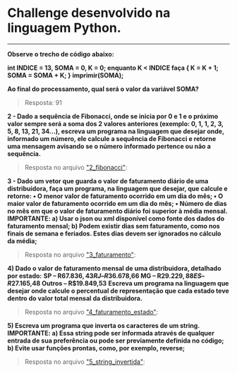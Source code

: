 # Challenge desenvolvido na linguagem Python.

---

**Observe o trecho de código abaixo:**

**int INDICE = 13, SOMA = 0, K = 0;
enquanto K < INDICE faça
{
K = K + 1;
SOMA = SOMA + K;
}
imprimir(SOMA);**

**Ao final do processamento, qual será o valor da variável SOMA?**

>Resposta: 91


**2 - Dado a sequência de Fibonacci, onde se inicia por 0 e 1 e o próximo valor sempre será a soma dos 2 valores anteriores (exemplo: 0, 1, 1, 2, 3, 5, 8, 13, 21, 34...), escreva um programa na linguagem que desejar onde, informado um número, ele calcule a sequência de Fibonacci e retorne uma mensagem avisando se o número informado pertence ou não a sequência.**
>Resposta no arquivo ["2_fibonacci"]:


**3 - Dado um vetor que guarda o valor de faturamento diário de uma distribuidora, faça um programa, na linguagem que desejar, que calcule e retorne:
• O menor valor de faturamento ocorrido em um dia do mês;
• O maior valor de faturamento ocorrido em um dia do mês;
• Número de dias no mês em que o valor de faturamento diário foi superior à média mensal.**
**IMPORTANTE:
a) Usar o json ou xml disponível como fonte dos dados do faturamento mensal;
b) Podem existir dias sem faturamento, como nos finais de semana e feriados. Estes dias devem ser ignorados no cálculo da média;**
>Resposta no arquivo ["3_faturamento"]:


**4) Dado o valor de faturamento mensal de uma distribuidora, detalhado por estado:**
**SP – R$67.836,43
RJ – R$36.678,66
MG – R$29.229,88
ES – R$27.165,48
Outros – R$19.849,53**
**Escreva um programa na linguagem que desejar onde calcule o percentual de representação que cada estado teve dentro do valor total mensal da distribuidora.**
>Resposta no arquivo ["4_faturamento_estado"]:


**5) Escreva um programa que inverta os caracteres de um string.**
**IMPORTANTE:
a) Essa string pode ser informada através de qualquer entrada de sua preferência ou pode ser previamente definida no código;
b) Evite usar funções prontas, como, por exemplo, reverse;**
>Resposta no arquivo ["5_string_invertida"]:



["2_fibonacci"]: <https://github.com/AmandaWillrich/targetsystemschallenge/blob/main/challenge/2_fibonacci.py>
["3_faturamento"]: <https://github.com/AmandaWillrich/targetsystemschallenge/blob/main/challenge/3_faturamento.py>
["4_faturamento_estado"]: <https://github.com/AmandaWillrich/targetsystemschallenge/blob/main/challenge/4_faturamento_estado.py>
["5_string_invertida"]: <https://github.com/AmandaWillrich/targetsystemschallenge/blob/main/challenge/5_string_invertida.py>
